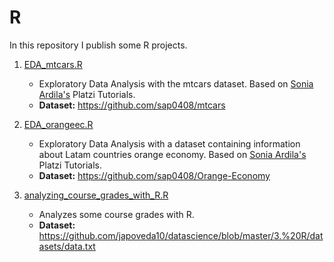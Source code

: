 # R

In this repository I publish some R projects. 
   
1. [EDA_mtcars.R](https://github.com/japoveda10/datascience/blob/master/3.%20R/EDA_mtcars.R) <br>
   - Exploratory Data Analysis with the mtcars dataset. Based on [Sonia Ardila's](https://github.com/sap0408) Platzi Tutorials.
   - <b>Dataset:</b> https://github.com/sap0408/mtcars
   
2. [EDA_orangeec.R](https://github.com/japoveda10/datascience/blob/master/3.%20R/EDA_orangeec.R)
   - Exploratory Data Analysis with a dataset containing information about Latam countries orange economy. Based on [Sonia Ardila's](https://github.com/sap0408) Platzi Tutorials.
   - <b>Dataset:</b> https://github.com/sap0408/Orange-Economy
   
3. [analyzing_course_grades_with_R.R](https://github.com/japoveda10/datascience/blob/master/3.%20R/analyzing_course_grades_with_R.R)
   - Analyzes some course grades with R.
   - <b>Dataset:</b> https://github.com/japoveda10/datascience/blob/master/3.%20R/datasets/data.txt
